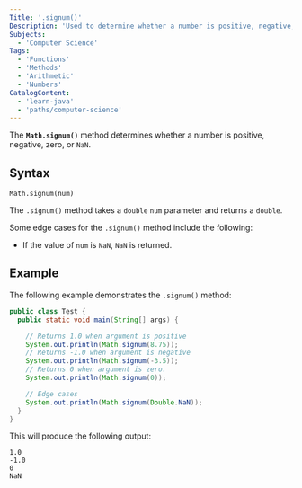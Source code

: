 ```yaml
---
Title: '.signum()'
Description: 'Used to determine whether a number is positive, negative, zero, or NaN.'
Subjects:
  - 'Computer Science'
Tags:
  - 'Functions'
  - 'Methods'
  - 'Arithmetic'
  - 'Numbers'
CatalogContent:
  - 'learn-java'
  - 'paths/computer-science'
---
```


The **`Math.signum()`** method determines whether a number is positive, negative, zero, or `NaN`.

## Syntax

```pseudo
Math.signum(num)
```

The `.signum()` method takes a `double` `num` parameter and returns a `double`.

Some edge cases for the `.signum()` method include the following:

- If the value of `num` is `NaN`, `NaN` is returned.

## Example

The following example demonstrates the `.signum()` method:

```java
public class Test {
  public static void main(String[] args) {

    // Returns 1.0 when argument is positive
    System.out.println(Math.signum(8.75));
    // Returns -1.0 when argument is negative
    System.out.println(Math.signum(-3.5));
    // Returns 0 when argument is zero.
    System.out.println(Math.signum(0));

    // Edge cases
    System.out.println(Math.signum(Double.NaN));
  }
}
```

This will produce the following output:

```shell
1.0
-1.0
0
NaN
```
